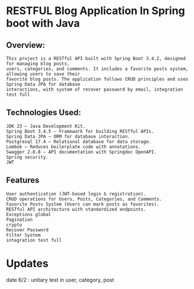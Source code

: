# RESTFUL Blog Application In Spring boot with Java

## Overview:

    This project is a RESTful API built with Spring Boot 3.4.2, designed for managing blog posts, 
    users, categories, and comments. It includes a favorite posts system, allowing users to save their 
    favorite blog posts. The application follows CRUD principles and uses Spring Data JPA for database 
    interactions, with system of recover password by email, integration test full

## Technologies Used:

    JDK 23 – Java Development Kit.
    Spring Boot 3.4.5 – Framework for building RESTful APIs.
    Spring Data JPA – ORM for database interaction.
    Postgresql 17.4 – Relational database for data storage.
    Lombok – Reduces boilerplate code with annotations.
    Swagger 2.8.8 – API documentation with Springdoc OpenAPI.
    Spring security.
    JWT

## Features

    User authentication (JWT-based login & registration).
    CRUD operations for Users, Posts, Categories, and Comments.
    Favorite Posts System (Users can mark posts as favorites).
    RESTful API architecture with standardized endpoints.
    Exceptions global
    Pagination
    crypto
    Recover Password
    Filter System
    integration test full

# Updates

date 6/2 :
    unitary test in user, category, post
    